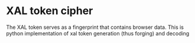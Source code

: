 # XAL token cipher

The XAL token serves as a fingerprint that contains browser data. This is python implementation of xal token generation (thus forging) and decoding
